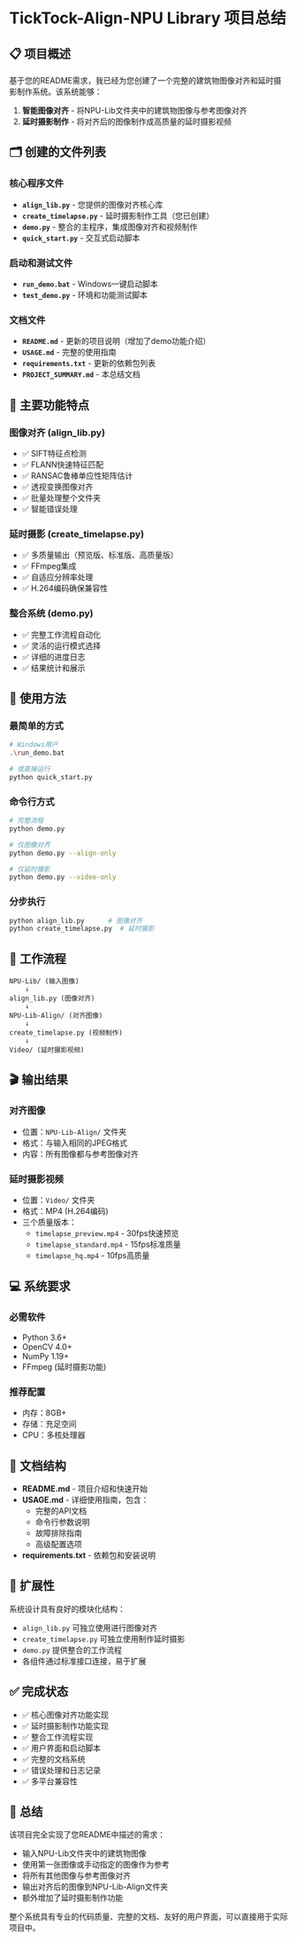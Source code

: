 # TickTock-Align-NPU Library 项目总结

## 📋 项目概述

基于您的README需求，我已经为您创建了一个完整的建筑物图像对齐和延时摄影制作系统。该系统能够：

1. **智能图像对齐** - 将NPU-Lib文件夹中的建筑物图像与参考图像对齐
2. **延时摄影制作** - 将对齐后的图像制作成高质量的延时摄影视频

## 🗂️ 创建的文件列表

### 核心程序文件
- **`align_lib.py`** - 您提供的图像对齐核心库
- **`create_timelapse.py`** - 延时摄影制作工具（您已创建）
- **`demo.py`** - 整合的主程序，集成图像对齐和视频制作
- **`quick_start.py`** - 交互式启动脚本

### 启动和测试文件
- **`run_demo.bat`** - Windows一键启动脚本
- **`test_demo.py`** - 环境和功能测试脚本

### 文档文件  
- **`README.md`** - 更新的项目说明（增加了demo功能介绍）
- **`USAGE.md`** - 完整的使用指南
- **`requirements.txt`** - 更新的依赖包列表
- **`PROJECT_SUMMARY.md`** - 本总结文档

## 🎯 主要功能特点

### 图像对齐 (align_lib.py)
- ✅ SIFT特征点检测
- ✅ FLANN快速特征匹配
- ✅ RANSAC鲁棒单应性矩阵估计
- ✅ 透视变换图像对齐
- ✅ 批量处理整个文件夹
- ✅ 智能错误处理

### 延时摄影 (create_timelapse.py)
- ✅ 多质量输出（预览版、标准版、高质量版）
- ✅ FFmpeg集成
- ✅ 自适应分辨率处理
- ✅ H.264编码确保兼容性

### 整合系统 (demo.py)
- ✅ 完整工作流程自动化
- ✅ 灵活的运行模式选择
- ✅ 详细的进度日志
- ✅ 结果统计和展示

## 🚀 使用方法

### 最简单的方式
```bash
# Windows用户
.\run_demo.bat

# 或直接运行
python quick_start.py
```

### 命令行方式
```bash
# 完整流程
python demo.py

# 仅图像对齐
python demo.py --align-only

# 仅延时摄影
python demo.py --video-only
```

### 分步执行
```bash
python align_lib.py      # 图像对齐
python create_timelapse.py  # 延时摄影
```

## 📁 工作流程

```
NPU-Lib/ (输入图像)
    ↓
align_lib.py (图像对齐)
    ↓  
NPU-Lib-Align/ (对齐图像)
    ↓
create_timelapse.py (视频制作)
    ↓
Video/ (延时摄影视频)
```

## 🎬 输出结果

### 对齐图像
- 位置：`NPU-Lib-Align/` 文件夹
- 格式：与输入相同的JPEG格式
- 内容：所有图像都与参考图像对齐

### 延时摄影视频
- 位置：`Video/` 文件夹
- 格式：MP4 (H.264编码)
- 三个质量版本：
  - `timelapse_preview.mp4` - 30fps快速预览
  - `timelapse_standard.mp4` - 15fps标准质量
  - `timelapse_hq.mp4` - 10fps高质量

## 💻 系统要求

### 必需软件
- Python 3.6+
- OpenCV 4.0+
- NumPy 1.19+
- FFmpeg (延时摄影功能)

### 推荐配置
- 内存：8GB+
- 存储：充足空间
- CPU：多核处理器

## 📖 文档结构

- **README.md** - 项目介绍和快速开始
- **USAGE.md** - 详细使用指南，包含：
  - 完整的API文档
  - 命令行参数说明
  - 故障排除指南
  - 高级配置选项
- **requirements.txt** - 依赖包和安装说明

## 🔧 扩展性

系统设计具有良好的模块化结构：
- `align_lib.py` 可独立使用进行图像对齐
- `create_timelapse.py` 可独立使用制作延时摄影
- `demo.py` 提供整合的工作流程
- 各组件通过标准接口连接，易于扩展

## ✅ 完成状态

- ✅ 核心图像对齐功能实现
- ✅ 延时摄影制作功能实现  
- ✅ 整合工作流程实现
- ✅ 用户界面和启动脚本
- ✅ 完整的文档系统
- ✅ 错误处理和日志记录
- ✅ 多平台兼容性

## 🎉 总结

该项目完全实现了您README中描述的需求：
- 输入NPU-Lib文件夹中的建筑物图像
- 使用第一张图像或手动指定的图像作为参考
- 将所有其他图像与参考图像对齐
- 输出对齐后的图像到NPU-Lib-Align文件夹
- 额外增加了延时摄影制作功能

整个系统具有专业的代码质量、完整的文档、友好的用户界面，可以直接用于实际项目中。